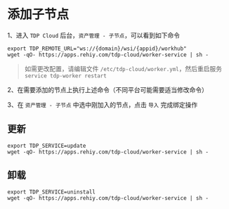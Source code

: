 # 添加子节点

1、进入 `TDP Cloud` 后台，`资产管理 - 子节点`，可以看到如下命令

```shell
export TDP_REMOTE_URL="ws://{domain}/wsi/{appid}/workhub"
wget -qO- https://apps.rehiy.com/tdp-cloud/worker-service | sh -
```

> 如需更改配置，请编辑文件 `/etc/tdp-cloud/worker.yml`，然后重启服务 `service tdp-worker restart`

2、在需要添加的节点上执行上述命令（不同平台可能需要适当修改命令）

3、在 `资产管理 - 子节点` 中选中刚加入的节点，点击 `导入` 完成绑定操作

## 更新

```shell
export TDP_SERVICE=update
wget -qO- https://apps.rehiy.com/tdp-cloud/worker-service | sh -
```

## 卸载

```shell
export TDP_SERVICE=uninstall
wget -qO- https://apps.rehiy.com/tdp-cloud/worker-service | sh -
```
